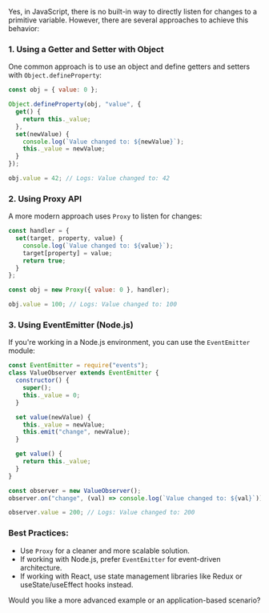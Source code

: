 Yes, in JavaScript, there is no built-in way to directly listen for changes to a primitive variable. However, there are several approaches to achieve this behavior:

### 1. **Using a Getter and Setter with Object**
One common approach is to use an object and define getters and setters with `Object.defineProperty`:

```javascript
const obj = { value: 0 };

Object.defineProperty(obj, "value", {
  get() {
    return this._value;
  },
  set(newValue) {
    console.log(`Value changed to: ${newValue}`);
    this._value = newValue;
  }
});

obj.value = 42; // Logs: Value changed to: 42
```

### 2. **Using Proxy API**
A more modern approach uses `Proxy` to listen for changes:

```javascript
const handler = {
  set(target, property, value) {
    console.log(`Value changed to: ${value}`);
    target[property] = value;
    return true;
  }
};

const obj = new Proxy({ value: 0 }, handler);

obj.value = 100; // Logs: Value changed to: 100
```

### 3. **Using EventEmitter (Node.js)**
If you're working in a Node.js environment, you can use the `EventEmitter` module:

```javascript
const EventEmitter = require("events");
class ValueObserver extends EventEmitter {
  constructor() {
    super();
    this._value = 0;
  }

  set value(newValue) {
    this._value = newValue;
    this.emit("change", newValue);
  }

  get value() {
    return this._value;
  }
}

const observer = new ValueObserver();
observer.on("change", (val) => console.log(`Value changed to: ${val}`));

observer.value = 200; // Logs: Value changed to: 200
```

### Best Practices:
- Use `Proxy` for a cleaner and more scalable solution.
- If working with Node.js, prefer `EventEmitter` for event-driven architecture.
- If working with React, use state management libraries like Redux or useState/useEffect hooks instead.

Would you like a more advanced example or an application-based scenario?